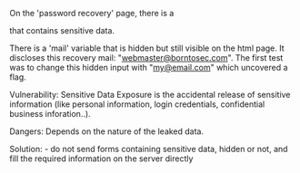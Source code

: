 On the 'password recovery' page, there is a <form></form> that contains sensitive data.

There is a 'mail' variable that is hidden but still visible on the html page.
It discloses this recovery mail: "webmaster@borntosec.com".
The first test was to change this hidden input with "my@email.com" which uncovered a flag.

Vulnerability:
Sensitive Data Exposure is the accidental release of sensitive information (like personal information, login credentials, confidential business inforation..).

Dangers:
Depends on the nature of the leaked data.

Solution:
	- do not send forms containing sensitive data, hidden or not, and fill the required information on the server directly
